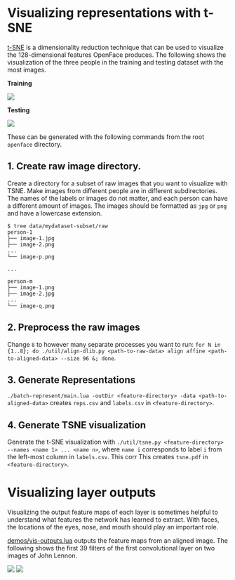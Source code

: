 # Visualizing representations with t-SNE
[t-SNE](http://lvdmaaten.github.io/tsne/) is a dimensionality
reduction technique that can be used to visualize the
128-dimensional features OpenFace produces.
The following shows the visualization of the three people
in the training and testing dataset with the most images.

**Training**

![](https://raw.githubusercontent.com/cmusatyalab/openface/master/images/train-tsne.png)

**Testing**

![](https://raw.githubusercontent.com/cmusatyalab/openface/master/images/val-tsne.png)

These can be generated with the following commands from the root
`openface` directory.

## 1. Create raw image directory.
Create a directory for a subset of raw images that you want to visualize
with TSNE.
Make images from different
people are in different subdirectories. The names of the labels or
images do not matter, and each person can have a different amount of images.
The images should be formatted as `jpg` or `png` and have
a lowercase extension.

```
$ tree data/mydataset-subset/raw
person-1
├── image-1.jpg
├── image-2.png
...
└── image-p.png

...

person-m
├── image-1.png
├── image-2.jpg
...
└── image-q.png
```


## 2. Preprocess the raw images
Change `8` to however many
separate processes you want to run:
`for N in {1..8}; do ./util/align-dlib.py <path-to-raw-data> align affine <path-to-aligned-data> --size 96 &; done`.

## 3. Generate Representations
`./batch-represent/main.lua -outDir <feature-directory> -data <path-to-aligned-data>`
creates `reps.csv` and `labels.csv` in `<feature-directory>`.

## 4. Generate TSNE visualization
Generate the t-SNE visualization with
`./util/tsne.py <feature-directory> --names <name 1> ... <name n>`,
where `name i` corresponds to label `i` from the
left-most column in `labels.csv`.
This corr
This creates `tsne.pdf` in `<feature-directory>`.

# Visualizing layer outputs
Visualizing the output feature maps of each layer
is sometimes helpful to understand what features
the network has learned to extract.
With faces, the locations of the eyes, nose, and
mouth should play an important role.

[demos/vis-outputs.lua](https://github.com/cmusatyalab/openface/blob/master/demos/vis-outputs.lua)
outputs the feature maps from an aligned image.
The following shows the first 39 filters of the
first convolutional layer on two images
of John Lennon.

![](https://raw.githubusercontent.com/cmusatyalab/openface/master/images/nn4.v1.conv1.lennon-1.png)
![](https://raw.githubusercontent.com/cmusatyalab/openface/master/images/nn4.v1.conv1.lennon-2.png)
